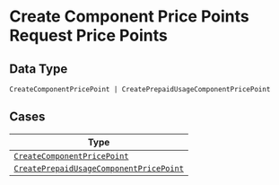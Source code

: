 
# Create Component Price Points Request Price Points

## Data Type

`CreateComponentPricePoint | CreatePrepaidUsageComponentPricePoint`

## Cases

| Type |
|  --- |
| [`CreateComponentPricePoint`](../../../doc/models/create-component-price-point.md) |
| [`CreatePrepaidUsageComponentPricePoint`](../../../doc/models/create-prepaid-usage-component-price-point.md) |


